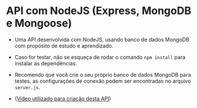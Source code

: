 # API com NodeJS (Express, MongoDB e Mongoose)
+ Uma API desenvolvida com NodeJS, usando banco de dados MongoDB com propósito de estudo e aprendizado.
+ Caso for testar, não se esqueça de rodar o comando ````npm install```` para instalar as dependências.
+ Recomendo que você crie o seu próprio banco de dados MongoDB para testes, as configurações de conexão podem ser encontradas no arquivo ````server.js````.

+ ([Video utilizado para criação desta API](https://youtu.be/_7UQPve99r4?t=1223))
